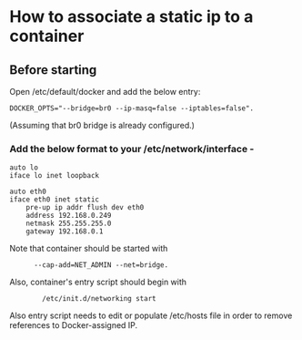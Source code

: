 # How to associate a static ip to a container

## Before starting 
Open /etc/default/docker and add the below entry:

    DOCKER_OPTS="--bridge=br0 --ip-masq=false --iptables=false". 
(Assuming that br0 bridge is already configured.)

### Add the below format to your /etc/network/interface -
    auto lo
    iface lo inet loopback

    auto eth0
    iface eth0 inet static
        pre-up ip addr flush dev eth0
        address 192.168.0.249
        netmask 255.255.255.0
        gateway 192.168.0.1

Note that container should be started with
          
          --cap-add=NET_ADMIN --net=bridge. 

Also, container's entry script should begin with 
        
            /etc/init.d/networking start

Also entry script needs to edit or populate /etc/hosts file in order to remove references to Docker-assigned IP.
